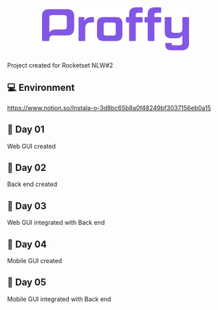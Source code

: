 <h1 align="center" style={}>
    <img alt="Proffy" src=".github/logo.png" height="100px" />
</h1>

Project created for Rocketset NLW#2

## :computer: Environment
https://www.notion.so/Instala-o-3d8bc65b8a0f48249bf3037156eb0a15

## :closed_book: Day 01
Web GUI created

## :orange_book: Day 02
Back end created

## :ledger: Day 03
Web GUI integrated with Back end

## :blue_book: Day 04
Mobile GUI created

## :green_book: Day 05
Mobile GUI integrated with Back end

